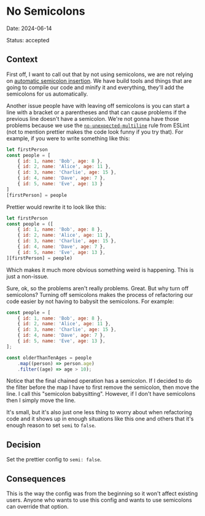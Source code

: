 # No Semicolons

Date: 2024-06-14

Status: accepted

## Context

First off, I want to call out that by not using semicolons, we are not relying
on
[automatic semicolon insertion](https://developer.mozilla.org/en-US/docs/Web/JavaScript/Reference/Lexical_grammar#automatic_semicolon_insertion).
We have build tools and things that are going to compile our code and minify it
and everything, they'll add the semicolons for us automatically.

Another issue people have with leaving off semicolons is you can start a line
with a bracket or a parentheses and that can cause problems if the previous line
doesn't have a semicolon. We're not gonna have those problems because we use the
[`no-unexpected-multiline`](https://eslint.org/docs/latest/rules/no-unexpected-multiline)
rule from ESLint (not to mention prettier makes the code look funny if you try
that). For example, if you were to write something like this:

<!-- prettier-ignore -->
```js
let firstPerson
const people = [
	{ id: 1, name: 'Bob', age: 8 },
	{ id: 2, name: 'Alice', age: 11 },
	{ id: 3, name: 'Charlie', age: 15 },
	{ id: 4, name: 'Dave', age: 7 },
	{ id: 5, name: 'Eve', age: 13 }
]
[firstPerson] = people
```

Prettier would rewrite it to look like this:

```js
let firstPerson
const people = ([
	{ id: 1, name: 'Bob', age: 8 },
	{ id: 2, name: 'Alice', age: 11 },
	{ id: 3, name: 'Charlie', age: 15 },
	{ id: 4, name: 'Dave', age: 7 },
	{ id: 5, name: 'Eve', age: 13 },
][firstPerson] = people)
```

Which makes it much more obvious something weird is happening. This is just a
non-issue.

Sure, ok, so the problems aren't really problems. Great. But why turn off
semicolons? Turning off semicolons makes the process of refactoring our code
easier by not having to babysit the semicolons. For example:

<!-- prettier-ignore -->
```js
const people = [
	{ id: 1, name: 'Bob', age: 8 },
	{ id: 2, name: 'Alice', age: 11 },
	{ id: 3, name: 'Charlie', age: 15 },
	{ id: 4, name: 'Dave', age: 7 },
	{ id: 5, name: 'Eve', age: 13 },
];

const olderThanTenAges = people
	.map((person) => person.age)
	.filter((age) => age > 10);
```

Notice that the final chained operation has a semicolon. If I decided to do the
filter before the map I have to first remove the semicolon, then move the line.
I call this "semicolon babysitting". However, if I don't have semicolons then I
simply move the line.

It's small, but it's also just one less thing to worry about when refactoring
code and it shows up in enough situations like this one and others that it's
enough reason to set `semi` to `false`.

## Decision

Set the prettier config to `semi: false`.

## Consequences

This is the way the config was from the beginning so it won't affect existing
users. Anyone who wants to use this config and wants to use semicolons can
override that option.
